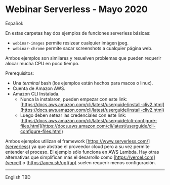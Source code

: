 # Webinar Serverless - Mayo 2020

Español:

En estas carpetas hay dos ejemplos de funciones serverless básicas:

- `webinar-images` permite resizear cualquier imágen jpeg.
- `webinar-chrome` permite sacar screenshots a cualquier página web.

Ambos ejemplos son similares y resuelven problemas que pueden requerir alocar mucha CPU en poco tiempo.

Prerequisitos:

- Una *terminal* bash (los ejemplos están hechos para macos o linux).
- Cuenta de Amazon AWS.
- Amazon CLI Instalada.
  - Nunca la instalaron, pueden empezar con este link: [https://docs.aws.amazon.com/cli/latest/userguide/install-cliv2.html](https://docs.aws.amazon.com/cli/latest/userguide/install-cliv2.html)
  - Luego deben setear las credenciales con este link: [https://docs.aws.amazon.com/cli/latest/userguide/cli-configure-files.html](https://docs.aws.amazon.com/cli/latest/userguide/cli-configure-files.html)

Ambos ejemplos utilizan el framework [https://www.serverless.com/](serverless) ya que abstrae el proveedor cloud pero a su vez permite entender el proceso. El ejemplo sólo funciona en AWS Lambda.
Hay otras alternativas que simplifican más el desarrollo como [https://vercel.com](vercel) o [https://apex.sh/up](up) suelen requerir menos configuración.

--------

English TBD
